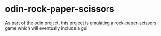 # odin-rock-paper-scissors

As part of the odin project, this project is emulating a rock-paper-scissors game which will eventually include a gui
